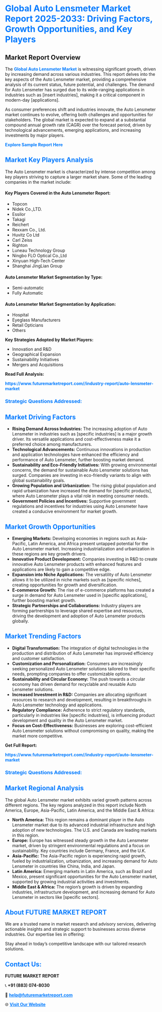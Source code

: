 <h1 style="color: #007BFF;">Global Auto Lensmeter Market Report 2025-2033: Driving Factors, Growth Opportunities, and Key Players</h1>

<section id="overview">
<h2>Market Report Overview</h2>
<p>The <a href="https://www.futuremarketreport.com//industry-report/auto-lensmeter-market" style="color: #007BFF; text-decoration: none;"><strong>Global Auto Lensmeter Market</strong></a> is witnessing significant growth, driven by increasing demand across various industries. This report delves into the key aspects of the Auto Lensmeter market, providing a comprehensive analysis of its current status, future potential, and challenges. The demand for Auto Lensmeter has surged due to its wide-ranging applications in industries such as [insert industries], making it a critical component in modern-day [applications].</p>
<p>As consumer preferences shift and industries innovate, the Auto Lensmeter market continues to evolve, offering both challenges and opportunities for stakeholders. The global market is expected to expand at a substantial compound annual growth rate (CAGR) over the forecast period, driven by technological advancements, emerging applications, and increasing investments by major players.</p>
</section>

<section id="overview">
<p><a href="https://www.futuremarketreport.com//request-sample/reportId=59250" style="color: #007BFF; text-decoration: none;"><strong>Explore Sample Report Here</strong></a></p>
</section>

<section id="key-players">
<h2 style="color: #007BFF;">Market Key Players Analysis</h2>
<p>The Auto Lensmeter market is characterized by intense competition among key players striving to capture a larger market share. Some of the leading companies in the market include:</p>
<h4>Key Players Covered in the Auto Lensmeter Report:</h4>
<ul><li>Topcon</li><li>Nidek Co.,LTD.</li><li>Essilor</li><li>Takagi</li><li>Reichert</li><li>Rexxam Co., Ltd.</li><li>Huvitz Co Ltd</li><li>Carl Zeiss</li><li>Righton</li><li>Luneau Technology Group</li><li>Ningbo FLO Optical Co.,Ltd</li><li>Xinyuan High-Tech Center</li><li>Shanghai JingLian Group</li></ul>
<h4>Auto Lensmeter Market Segmentation by Type:</h4>
<ul><li>Semi-automatic</li><li>Fully Automatic</li></ul>

<h4>Auto Lensmeter Market Segmentation by Application:</h4>
<ul><li>Hospital</li><li>Eyeglass Manufacturers</li><li>Retail Opticians</li><li>Others</li></ul>
<p><strong>Key Strategies Adopted by Market Players:</strong></p>
<ul>
<li>Innovation and R&D</li>
<li>Geographical Expansion</li>
<li>Sustainability Initiatives</li>
<li>Mergers and Acquisitions</li>
</ul>
</section>

<section>
<p><strong>Read Full Analysis: </strong></p><a href="https://www.futuremarketreport.com//industry-report/auto-lensmeter-market" style="color: #007BFF; text-decoration: none;"><strong>https://www.futuremarketreport.com//industry-report/auto-lensmeter-market</strong></a>
<h3 style="color: #007BFF;">Strategic Questions Addressed:</h3>
</section>

<section id="driving-factors">
<h2 style="color: #007BFF;">Market Driving Factors</h2>
<ul>
<li><strong>Rising Demand Across Industries:</strong> The increasing adoption of Auto Lensmeter in industries such as [specific industries] is a major growth driver. Its versatile applications and cost-effectiveness make it a preferred choice among manufacturers.</li>
<li><strong>Technological Advancements:</strong> Continuous innovations in production and application technologies have enhanced the efficiency and performance of Auto Lensmeter, further boosting market demand.</li>
<li><strong>Sustainability and Eco-Friendly Initiatives:</strong> With growing environmental concerns, the demand for sustainable Auto Lensmeter solutions has surged. Companies are investing in eco-friendly variants to align with global sustainability goals.</li>
<li><strong>Growing Population and Urbanization:</strong> The rising global population and rapid urbanization have increased the demand for [specific products], where Auto Lensmeter plays a vital role in meeting consumer needs.</li>
<li><strong>Government Policies and Incentives:</strong> Supportive government regulations and incentives for industries using Auto Lensmeter have created a conducive environment for market growth.</li>
</ul>
</section>

<section id="growth-opportunities">
<h2 style="color: #007BFF;">Market Growth Opportunities</h2>
<ul>
<li><strong>Emerging Markets:</strong> Developing economies in regions such as Asia-Pacific, Latin America, and Africa present untapped potential for the Auto Lensmeter market. Increasing industrialization and urbanization in these regions are key growth drivers.</li>
<li><strong>Innovative Product Development:</strong> Companies investing in R&D to create innovative Auto Lensmeter products with enhanced features and applications are likely to gain a competitive edge.</li>
<li><strong>Expansion into Niche Applications:</strong> The versatility of Auto Lensmeter allows it to be utilized in niche markets such as [specific niches], creating opportunities for growth and diversification.</li>
<li><strong>E-commerce Growth:</strong> The rise of e-commerce platforms has created a surge in demand for Auto Lensmeter used in [specific applications], further boosting market growth.</li>
<li><strong>Strategic Partnerships and Collaborations:</strong> Industry players are forming partnerships to leverage shared expertise and resources, driving the development and adoption of Auto Lensmeter products globally.</li>
</ul>
</section>

<section id="trending-factors">
<h2 style="color: #007BFF;">Market Trending Factors</h2>
<ul>
<li><strong>Digital Transformation:</strong> The integration of digital technologies in the production and distribution of Auto Lensmeter has improved efficiency and customer satisfaction.</li>
<li><strong>Customization and Personalization:</strong> Consumers are increasingly seeking personalized Auto Lensmeter solutions tailored to their specific needs, prompting companies to offer customizable options.</li>
<li><strong>Sustainability and Circular Economy:</strong> The push towards a circular economy has driven demand for recyclable and reusable Auto Lensmeter solutions.</li>
<li><strong>Increased Investment in R&D:</strong> Companies are allocating significant resources to research and development, resulting in breakthroughs in Auto Lensmeter technology and applications.</li>
<li><strong>Regulatory Compliance:</strong> Adherence to strict regulatory standards, particularly in industries like [specific industries], is influencing product development and quality in the Auto Lensmeter market.</li>
<li><strong>Focus on Cost-Effectiveness:</strong> Businesses are exploring cost-efficient Auto Lensmeter solutions without compromising on quality, making the market more competitive.</li>
</ul>
</section>

<section>
<p><strong>Get Full Report: </strong></p><a href="https://www.futuremarketreport.com//industry-report/auto-lensmeter-market" style="color: #007BFF; text-decoration: none;"><strong>https://www.futuremarketreport.com//industry-report/auto-lensmeter-market</strong></a>
<h3 style="color: #007BFF;">Strategic Questions Addressed:</h3>
</section>


<section id="regional-analysis">
<h2 style="color: #007BFF;">Market Regional Analysis</h2>
<p>The global Auto Lensmeter market exhibits varied growth patterns across different regions. The key regions analyzed in this report include North America, Europe, Asia-Pacific, Latin America, and the Middle East & Africa:</p>
<ul>
<li><strong>North America:</strong> This region remains a dominant player in the Auto Lensmeter market due to its advanced industrial infrastructure and high adoption of new technologies. The U.S. and Canada are leading markets in this region.</li>
<li><strong>Europe:</strong> Europe has witnessed steady growth in the Auto Lensmeter market, driven by stringent environmental regulations and a focus on sustainability. Key countries include Germany, France, and the U.K.</li>
<li><strong>Asia-Pacific:</strong> The Asia-Pacific region is experiencing rapid growth, fueled by industrialization, urbanization, and increasing demand for Auto Lensmeter in countries like China, India, and Japan.</li>
<li><strong>Latin America:</strong> Emerging markets in Latin America, such as Brazil and Mexico, present significant opportunities for the Auto Lensmeter market, supported by growing industrial activities and investments.</li>
<li><strong>Middle East & Africa:</strong> The region’s growth is driven by expanding industries, infrastructure development, and increasing demand for Auto Lensmeter in sectors like [specific sectors].</li>
</ul>
</section>

<footer>
<h2 style="color: #007BFF;">About FUTURE MARKET REPORT</h2>
<p>We are a trusted name in market research and advisory services, delivering actionable insights and strategic support to businesses across diverse industries. Our expertise lies in offering:</p>

<p>Stay ahead in today’s competitive landscape with our tailored research solutions.</p>

<h2 style="color: #007BFF;">Contact Us:</h2>
<p><strong>FUTURE MARKET REPORT</strong></p>
<p>📞 <strong>+91 (883) 074-8030</strong></p>
<p>📧 <strong><a href="mailto:help@futuremarketreport.com" style="color: #007BFF;">help@futuremarketreport.com</a></strong></p>
<p>🌐 <strong><a href="https://www.futuremarketreport.com/" style="color: #007BFF;">Visit Our Website</a></strong></p>
</footer>